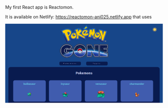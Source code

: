 My first React app is Reactomon.

It is available on Netlify: https://reactomon-ani025.netlify.app
that uses

![Alt text](src/images/schreenshot.png?raw=true "Pokemon")



